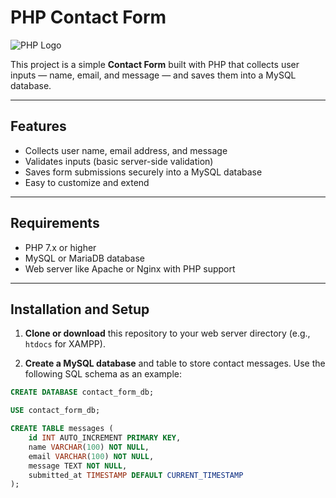 # PHP Contact Form

![PHP Logo](https://www.php.net/images/logos/php-logo.svg "PHP")

This project is a simple **Contact Form** built with PHP that collects user inputs — name, email, and message — and saves them into a MySQL database.

---

## Features

- Collects user name, email address, and message
- Validates inputs (basic server-side validation)
- Saves form submissions securely into a MySQL database
- Easy to customize and extend

---

## Requirements

- PHP 7.x or higher
- MySQL or MariaDB database
- Web server like Apache or Nginx with PHP support

---

## Installation and Setup

1. **Clone or download** this repository to your web server directory (e.g., `htdocs` for XAMPP).

2. **Create a MySQL database** and table to store contact messages. Use the following SQL schema as an example:

```sql
CREATE DATABASE contact_form_db;

USE contact_form_db;

CREATE TABLE messages (
    id INT AUTO_INCREMENT PRIMARY KEY,
    name VARCHAR(100) NOT NULL,
    email VARCHAR(100) NOT NULL,
    message TEXT NOT NULL,
    submitted_at TIMESTAMP DEFAULT CURRENT_TIMESTAMP
);
